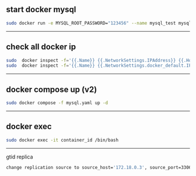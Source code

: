 ## start docker mysql
```bash
sudo docker run -e MYSQL_ROOT_PASSWORD="123456" --name mysql_test mysql:8.0
```
---
## check all docker ip
```bash
sudo  docker inspect -f='{{.Name}} {{.NetworkSettings.IPAddress}} {{.HostConfig.PortBindings}}' $(sudo docker ps -aq)
sudo  docker inspect -f='{{.Name}} {{.NetworkSettings.docker_default.IPAddress}} {{.HostConfig.PortBindings}}' $(sudo docker ps -aq)
```
---
## docker compose up (v2)
```bash
sudo docker compose -f mysql.yaml up -d
```
---
## docker exec
```bash
sudo docker exec -it container_id /bin/bash
```
---
gtid replica
```bash
change replication source to source_host='172.18.0.3', source_port=3306,source_user='repl',source_password='repl',source_auto_position=1;
```

